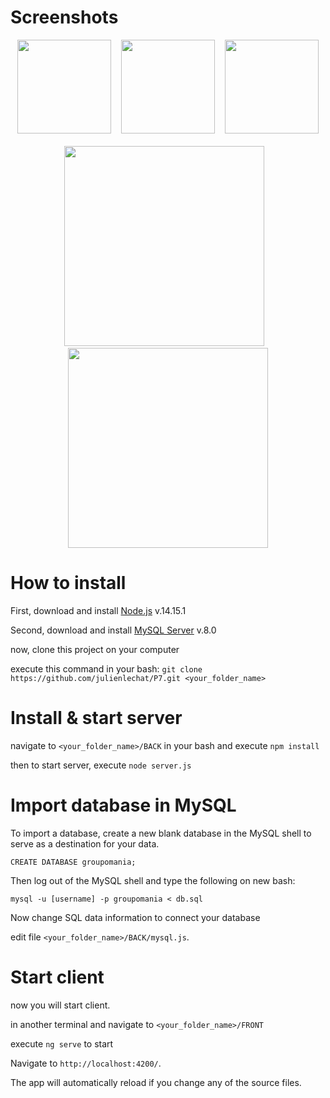 # Screenshots

<div align="center">
    <img src="https://github.com/julienlechat/reseau-social-entreprise/blob/main/screenshot/login.PNG?raw=true" height="150px"</img>
    <img height="0" width="8px">
    <img src="https://github.com/julienlechat/reseau-social-entreprise/blob/main/screenshot/actuality-2.PNG?raw=true" height="150px"</img>
    <img height="0" width="8px">
    <img src="https://github.com/julienlechat/reseau-social-entreprise/blob/main/screenshot/settings.PNG?raw=true" height="150px"</img>
</div><br />
<div align="center">
    <img src="https://github.com/julienlechat/reseau-social-entreprise/blob/main/screenshot/actuality-1.PNG?raw=true" height="320px"</img>
    <img height="0" width="8px">
    <img src="https://github.com/julienlechat/reseau-social-entreprise/blob/main/screenshot/profile.PNG?raw=true" height="320px"</img>
</div>
 
 
# How to install

First, download and install [Node.js](https://nodejs.org/fr/download/releases/) v.14.15.1

Second, download and install [MySQL Server](https://www.mysql.com/fr/downloads/) v.8.0

now, clone this project on your computer

execute this command in your bash: `git clone  https://github.com/julienlechat/P7.git <your_folder_name>`

# Install & start server

navigate to `<your_folder_name>/BACK` in your bash and execute `npm install`

then to start server, execute `node server.js`

# Import database in MySQL

To import a database, create a new blank database in the MySQL shell to serve as a destination for your data.

`CREATE DATABASE groupomania;`

Then log out of the MySQL shell and type the following on new bash:

`mysql -u [username] -p groupomania < db.sql`

Now change SQL data information to connect your database

edit file `<your_folder_name>/BACK/mysql.js`.

# Start client

now you will start client.

in another terminal and navigate to `<your_folder_name>/FRONT`

execute `ng serve` to start


Navigate to `http://localhost:4200/`.

The app will automatically reload if you change any of the source files.
